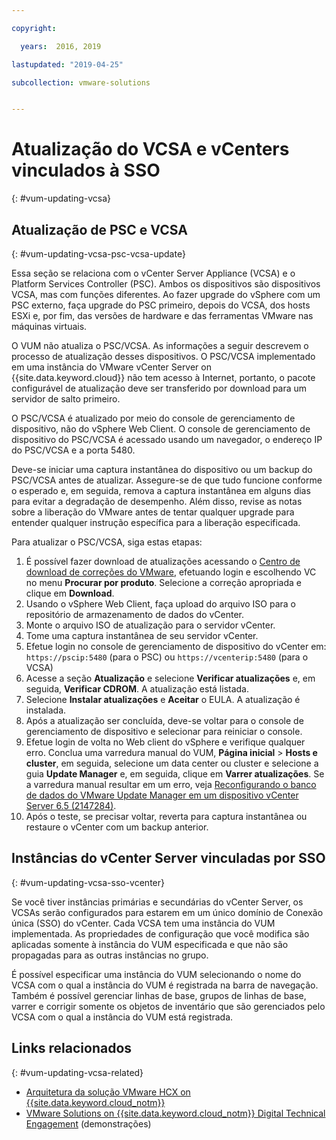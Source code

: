 ```yaml
---

copyright:

  years:  2016, 2019

lastupdated: "2019-04-25"

subcollection: vmware-solutions


---
```


# Atualização do VCSA e vCenters vinculados à SSO
{: #vum-updating-vcsa}

## Atualização de PSC e VCSA
{: #vum-updating-vcsa-psc-vcsa-update}

Essa seção se relaciona com o vCenter Server Appliance (VCSA) e o Platform Services Controller (PSC). Ambos os
dispositivos são dispositivos VCSA, mas com funções diferentes. Ao fazer upgrade do vSphere com um PSC externo, faça
upgrade do PSC primeiro, depois do VCSA, dos hosts ESXi e, por fim, das versões de hardware e das ferramentas VMware nas
máquinas virtuais.

O VUM não atualiza o PSC/VCSA. As informações a seguir descrevem o processo de atualização desses dispositivos. O
PSC/VCSA implementado em uma instância do VMware vCenter Server on {{site.data.keyword.cloud}} não tem acesso
à Internet, portanto, o pacote configurável de atualização deve ser transferido por download para um servidor de salto
primeiro.

O PSC/VCSA é atualizado por meio do console de gerenciamento de dispositivo, não do vSphere Web Client. O console de
gerenciamento de dispositivo do PSC/VCSA é acessado usando um navegador, o endereço IP do PSC/VCSA e a porta 5480.

Deve-se iniciar uma captura instantânea do dispositivo ou um backup do PSC/VCSA antes de atualizar. Assegure-se de que tudo funcione conforme o esperado e, em seguida, remova a captura instantânea em alguns dias para evitar a degradação de desempenho. Além
disso, revise as notas sobre a liberação do VMware antes de tentar qualquer upgrade para entender qualquer
instrução específica para a liberação especificada.

Para atualizar o PSC/VCSA, siga estas etapas:
1. É possível fazer download de atualizações acessando o [Centro de download de correções do VMware](https://www.vmware.com/patchmgr/findPatchByReleaseName.portal), efetuando login e escolhendo VC no menu **Procurar por produto**. Selecione a correção apropriada e clique em **Download**.
2. Usando o vSphere Web Client, faça upload do arquivo ISO para o repositório de armazenamento de dados do vCenter.
3. Monte o arquivo ISO de atualização para o servidor vCenter.
4. Tome uma captura instantânea de seu servidor vCenter.
5. Efetue login no console de gerenciamento de dispositivo do vCenter em: `https://pscip:5480` (para o
PSC) ou `https://vcenterip:5480` (para o VCSA)
6. Acesse a seção **Atualização** e selecione **Verificar atualizações** e, em seguida, **Verificar CDROM**. A atualização está listada.
7. Selecione **Instalar atualizações** e **Aceitar** o EULA. A atualização é instalada.
8. Após a atualização ser concluída, deve-se voltar para o console de gerenciamento de dispositivo e selecionar para reiniciar o console.
9. Efetue login de volta no Web client do vSphere e verifique qualquer erro. Conclua uma varredura manual do VUM, **Página inicial** > **Hosts e cluster**, em seguida, selecione um data center ou cluster e selecione a guia **Update Manager** e, em seguida, clique em **Varrer atualizações**. Se a varredura manual resultar em um erro, veja [Reconfigurando o banco de dados do VMware Update Manager em um dispositivo vCenter Server 6.5 (2147284)](https://kb.vmware.com/s/article/2147284).
10. Após o teste, se precisar voltar, reverta para captura instantânea ou restaure o vCenter com um backup anterior.

## Instâncias do vCenter Server vinculadas por SSO
{: #vum-updating-vcsa-sso-vcenter}

Se você tiver instâncias primárias e secundárias do vCenter Server, os VCSAs serão configurados para estarem em um único domínio de Conexão única (SSO) do vCenter. Cada VCSA tem uma instância do VUM implementada. As propriedades de configuração que você modifica são aplicadas somente à instância do VUM especificada e que não são propagadas para as outras instâncias no grupo.

É possível especificar uma instância do VUM selecionando o nome do VCSA com o qual a instância do VUM é registrada na barra de navegação. Também é possível gerenciar linhas de base, grupos de linhas de base, varrer e corrigir somente os objetos de inventário que são gerenciados pelo VCSA com o qual a instância do VUM está registrada.

## Links relacionados
{: #vum-updating-vcsa-related}

* [Arquitetura da solução VMware HCX on {{site.data.keyword.cloud_notm}}](/docs/services/vmwaresolutions/services?topic=vmware-solutions-hcx-archi-intro#hcx-archi-intro)
* [VMware Solutions on	{{site.data.keyword.cloud_notm}} Digital Technical Engagement](https://ibm-dte.mybluemix.net/vmware) (demonstrações)
